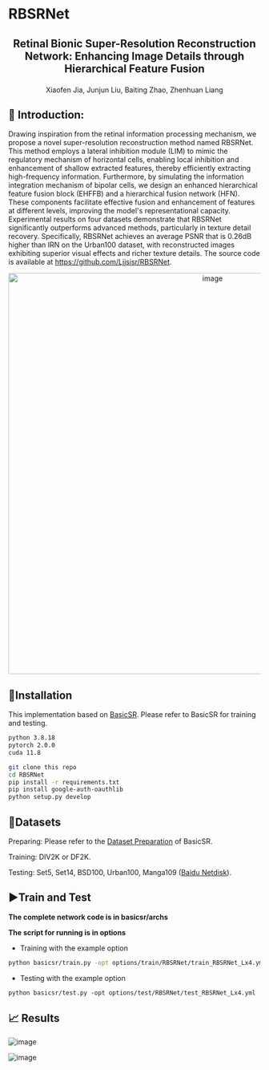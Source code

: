 # RBSRNet

## <p align="center">Retinal Bionic Super-Resolution Reconstruction Network: Enhancing Image Details through Hierarchical Feature Fusion</p>

<p align="center">Xiaofen Jia, Junjun Liu, Baiting Zhao, Zhenhuan Liang</p>

## 📖 Introduction:

Drawing inspiration from the retinal information processing mechanism, we propose a novel super-resolution reconstruction method named RBSRNet. This method employs a lateral inhibition module (LIM) to mimic the regulatory mechanism of horizontal cells, enabling local inhibition and enhancement of shallow extracted features, thereby efficiently extracting high-frequency information. Furthermore, by simulating the information integration mechanism of bipolar cells, we design an enhanced hierarchical feature fusion block (EHFFB) and a hierarchical fusion network (HFN). These components facilitate effective fusion and enhancement of features at different levels, improving the model's representational capacity. Experimental results on four datasets demonstrate that RBSRNet significantly outperforms advanced methods, particularly in texture detail recovery. Specifically, RBSRNet achieves an average PSNR that is 0.26dB higher than IRN on the Urban100 dataset, with reconstructed images exhibiting superior visual effects and richer texture details. The source code is available at https://github.com/Ljjsisr/RBSRNet.

<p align="center"><img width="800" alt="image" src="https://github.com/user-attachments/assets/eddf69b4-32a2-4a2e-aa35-97a31f92c791"></p>


## 🔧Installation

This implementation based on [BasicSR](https://github.com/XPixelGroup/BasicSR). Please refer to BasicSR for training and testing. 

```bash
python 3.8.18
pytorch 2.0.0
cuda 11.8
```

```bash
git clone this repo
cd RBSRNet
pip install -r requirements.txt
pip install google-auth-oauthlib
python setup.py develop
```

## 🎈Datasets

Preparing: Please refer to the [Dataset Preparation](https://github.com/XPixelGroup/BasicSR/blob/master/docs/DatasetPreparation.md) of BasicSR.

Training: DIV2K or DF2K.

Testing: Set5, Set14, BSD100, Urban100, Manga109 ([Baidu Netdisk](https://pan.baidu.com/s/1NF_McRKPgkRjqFCevjWMiQ?pwd=ci78)).

## ▶️Train and Test

**The complete network code is in basicsr/archs**


**The script for running is in options**

- Training with the example option

```bash
python basicsr/train.py -opt options/train/RBSRNet/train_RBSRNet_Lx4.yml 
```

- Testing with the example option

```python basicsr/test.py -opt options/test/RBSRNet/test_RBSRNet_Lx4.yml```

## 📈 Results

![image](https://github.com/user-attachments/assets/3c129bca-16f6-4848-941c-86b3657dc5ac)

![image](https://github.com/user-attachments/assets/f3ae1eba-7f91-4f54-84f1-90ce86bcdcd8)

